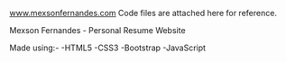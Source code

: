 www.mexsonfernandes.com
Code files are attached here for reference.

Mexson Fernandes - Personal Resume Website

Made using:-
-HTML5
-CSS3
-Bootstrap
-JavaScript
